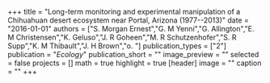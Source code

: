 +++
title = "Long-term monitoring and experimental manipulation of a Chihuahuan desert ecosystem near Portal, Arizona (1977--2013)"
date = "2016-01-01"
authors = ["S. Morgan Ernest","G. M Yenni","G. Allington","E. M Christensen","K. Geluso","J. R Goheen","M. R Schutzenhofer","S. R Supp","K. M Thibault","J. H Brown","o. "]
publication_types = ["2"]
publication = "_Ecology_"
publication_short = ""
image_preview = ""
selected = false
projects = []
math = true
highlight = true
[header]
image = ""
caption = ""
+++

